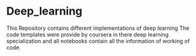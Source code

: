 # Deep_learning
This Repository contains different implementations of deep learning
The code templates were provide by coursera in there deep learning specialization and all notebooks contain all the information of working of code.
